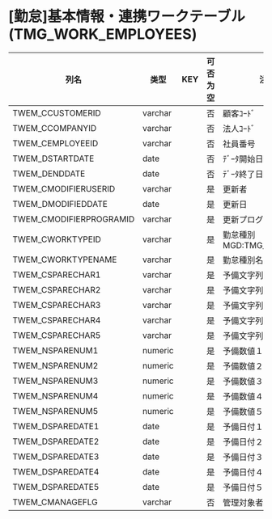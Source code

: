 # [勤怠]基本情報・連携ワークテーブル (TMG_WORK_EMPLOYEES)
| 列名   | 类型   | KEY  | 可否为空 | 注释   |
| ---- | ---- | ---- | ---- | ---- |
|TWEM_CCUSTOMERID|varchar||否|顧客ｺｰﾄﾞ |
|TWEM_CCOMPANYID|varchar||否|法人ｺｰﾄﾞ |
|TWEM_CEMPLOYEEID|varchar||否|社員番号 |
|TWEM_DSTARTDATE|date||否|ﾃﾞｰﾀ開始日 |
|TWEM_DENDDATE|date||否|ﾃﾞｰﾀ終了日 |
|TWEM_CMODIFIERUSERID|varchar||是|更新者 |
|TWEM_DMODIFIEDDATE|date||是|更新日 |
|TWEM_CMODIFIERPROGRAMID|varchar||是|更新プログラムID |
|TWEM_CWORKTYPEID|varchar||是|勤怠種別 MGD:TMG_WORKTYPE  |
|TWEM_CWORKTYPENAME|varchar||是|勤怠種別名称 |
|TWEM_CSPARECHAR1|varchar||是|予備文字列１ |
|TWEM_CSPARECHAR2|varchar||是|予備文字列２ |
|TWEM_CSPARECHAR3|varchar||是|予備文字列３ |
|TWEM_CSPARECHAR4|varchar||是|予備文字列４ |
|TWEM_CSPARECHAR5|varchar||是|予備文字列５ |
|TWEM_NSPARENUM1|numeric||是|予備数値１ |
|TWEM_NSPARENUM2|numeric||是|予備数値２ |
|TWEM_NSPARENUM3|numeric||是|予備数値３ |
|TWEM_NSPARENUM4|numeric||是|予備数値４  |
|TWEM_NSPARENUM5|numeric||是|予備数値５ |
|TWEM_DSPAREDATE1|date||是|予備日付１ |
|TWEM_DSPAREDATE2|date||是|予備日付２ |
|TWEM_DSPAREDATE3|date||是|予備日付３ |
|TWEM_DSPAREDATE4|date||是|予備日付４ |
|TWEM_DSPAREDATE5|date||是|予備日付５|
|TWEM_CMANAGEFLG|varchar||否|管理対象者フラグ|
